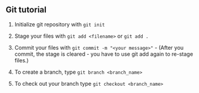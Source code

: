 ## Git tutorial

1. Initialize git repository with `git init`

2. Stage your files with `git add <filename>` or `git add .`

3. Commit your files with `git commit -m "<your message>"` - (After you commit, the stage is cleared - you have to use git add again to re-stage files.)

4. To create a branch, type `git branch <branch_name>`

5. To check out your branch type `git checkout <branch_name>`
